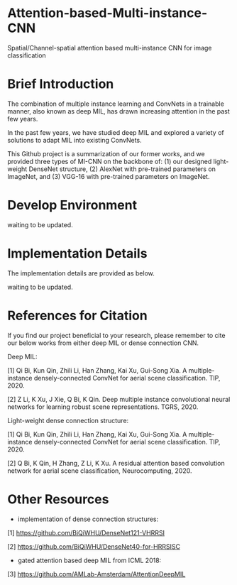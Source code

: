 # Attention-based-Multi-instance-CNN
Spatial/Channel-spatial attention based multi-instance CNN for image classification

# Brief Introduction
The combination of multiple instance learning and ConvNets in a trainable manner, also known as deep MIL, has drawn increasing attention in the past few years.

In the past few years, we have studied deep MIL and explored a variety of solutions to adapt MIL into existing ConvNets.

This Github project is a summarization of our former works, and we provided three types of MI-CNN on the backbone of: (1) our designed light-weight DenseNet structure, (2) AlexNet with pre-trained parameters on ImageNet, and (3) VGG-16 with pre-trained parameters on ImageNet.

# Develop Environment

waiting to be updated. 

# Implementation Details
The implementation details are provided as below.

waiting to be updated.

# References for Citation
If you find our project beneficial to your research, please remember to cite our below works from either deep MIL or dense connection CNN.

Deep MIL:

[1] Qi Bi, Kun Qin, Zhili Li, Han Zhang, Kai Xu, Gui-Song Xia. A multiple-instance densely-connected ConvNet for aerial scene classification. TIP, 2020.

[2] Z Li, K Xu, J Xie, Q Bi, K Qin. Deep multiple instance convolutional neural networks for learning robust scene representations. TGRS, 2020.

Light-weight dense connection structure:

[1] Qi Bi, Kun Qin, Zhili Li, Han Zhang, Kai Xu, Gui-Song Xia. A multiple-instance densely-connected ConvNet for aerial scene classification. TIP, 2020.

[2] Q Bi, K Qin, H Zhang, Z Li, K Xu. A residual attention based convolution network for aerial scene classification, Neurocomputing, 2020.


# Other Resources

 - implementation of dense connection structures:

[1] https://github.com/BiQiWHU/DenseNet121-VHRRSI

[2] https://github.com/BiQiWHU/DenseNet40-for-HRRSISC

 - gated attention based deep MIL from ICML 2018:

[3] https://github.com/AMLab-Amsterdam/AttentionDeepMIL 
